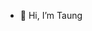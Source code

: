 - 👋 Hi, I’m Taung

<!---
taungkun35/taungkun35 is a ✨ special ✨ repository because its `README.md` (this file) appears on your GitHub profile.
You can click the Preview link to take a look at your changes.
--->
